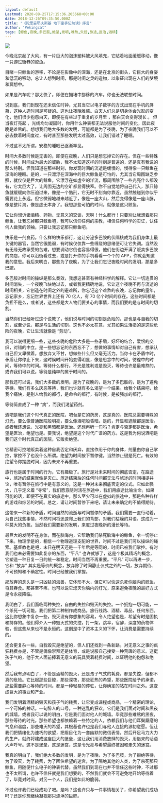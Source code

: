 ```yaml
---
layout: default
Lastmod: 2020-08-25T17:15:36.205568+00:00
date: 2018-12-26T09:35:50.000Z
title: "《陀思妥耶夫斯基 地下室手记句读》序言"
author: "Pekingcat"
tags: [鲸鱼,夜晚,多巴胺,绝望,发明,难熬,失控,旅途,医治,酒精]
---
```


![](https://images.weserv.nl/?url=https%3A//img9.doubanio.com/view/note/l/public/p56826046.webp)

今晚北京起了大风，有一片巨大的泡沫塑料被大风填充，它贴着地面缓缓移动，像一只游过街巷的鲸鱼。

目睹一只鲸鱼的游移，不论是在影像中的深海，还是在北京的街头，它巨大的身姿和低沉的移动，总让人想到时间，那是时间之灵的造物，以象征出现在人们的梦境和冥想中。

如果是汽车呢？那太快了，即便在拥堵中挪移的汽车，你也无法联想时间。

说到底，我们到现在还未信任时钟，尤其当它以电子数字的方式出现在手机的屏幕，这种人造时间是可疑的。这也让夜晚难熬。白天人们总是切身体会光影的变化，他们很少抱怨白天，即便在有些过于重复的岁月里 ，那白天会变得漫长 。 但当夜灯亮起 ，光线均匀凝固时，你用什么钟表都无法说服他时间的变化，因此夜晚是难熬的。想想我们绝大多数的发明，可能都是为了夜晚，为了夜晚我们可以不必去数着时间度过，有时甚至那些发明太过高效，让我们错过了睡眠。

不过这不太所谓，安稳的睡眠已逐渐罕见。

时间大多数时候是无害的，即便在夜晚，人们只是想忘掉它的存在。但在一些特殊的时候，时间成为最大的威胁，我不太知道这样的时刻是普遍的，还是真有我说的那么特别。但我知道在那些时刻，你发现时间的流逝是缓慢的，慢得像一只鲸鱼在深海的睡眠。是的，一只漂浮在深海中的巨大鲸鱼是可怕的，尤其当它周围缺乏参照，就仅仅是巨大的鲸鱼，它漂浮在如虚空的洋流，那周围除了一些光亮什么都没有，它太巨大了，让周围无边的空旷都显得狭窄。你不自觉地将自己代入，那只鲸鱼就缓缓向你压迫过来，像是一个酷刑，它无时不刻向你靠近，虽然触碰到你似乎需要花上永远。但它微弱地越来越近了，像是一座大山，然后变得像是一座山脉，像是整片海，像是虚无本身了。我想那些可怕的时间，就像是这只鲸鱼。

它让你想诉诸酒精、药物、无意义的交谈，天啊！什么都行！只要别让我想着那只鲸鱼，让我忘掉那只鲸鱼吧，我可以信仰任何的宗教，相信任何科学的实证，认任何人做我的领袖，只要让我忘记那只鲸鱼吧。

快乐是一剂良药，什么样的快乐都行，这让分泌多巴胺的伏隔核成为我们身体上最关键的器官，当然它很脆弱，有时候仅仅靠一些缠绕的思绪便可让它失调。当然没有无缘无故承受的苦难，想要调动它倒也容易得很，他们在街边开满了贩卖多巴胺的商店，你可以沿街看过去，或是打开你的手机看看一个个的 APP，你就会知道我的意思。我后来明白，那些为了夜晚，为了让我们忘记夜晚时间的发明，那是多巴胺。

多巴胺对时间的操纵是那么奏效，我想这甚至有神经科学的解释。它让一切连贯的时间消失，一个夜晚飞快地过去，或者我更精确地说，它让这个夜晚不再与流逝的时间相关，它创造在时间之外的避难所，你忘记这个难熬的夜晚，忘记你的童年，忘记家乡，忘记世界世界上还有 70 亿人，有 70 亿个时间的存在。这些时间都是负担不是么，或者说，这些都是大人物们要关心的事情，而我们要的是与时间的切割。

当然你们已经听过这个说教了，他们说与时间的切割是危险的，那也是与自我的切割，或至少说，那是与生活的切割。这也不必太在意，尤其如果生活指的是这些危险的夜晚，它让生活就像是 “劳动”。

我可以说得更细一些，这些夜晚的危险大多是一些矛盾，好坏的结合，爱恨的交织，对错的中立。是一些想忘记的东西忘不了，想做的事情却对自己有害，想承认自己但又卑微着，想放弃又不甘，想做些什么但又毫无活力。当你卡在矛盾中时，矛盾让你停止下来，这时候时间开始变得明显，像是思念中的时间，彷徨中的时间，等待中的时间。等待什么都行，不光是胜利或是毁灭，等待也许是最难熬的，或许我们可以说，等待是纯粹的属于时间的。

那我还可以说，我们大多数的发明，是为了夜晚的，是为了多巴胺的，是为了避免等待。我们有多么厌恶等待，我们也许就有多么渴望一个结果。给我个结果吧，给我个痛快，是别人给我的都行，是命令的都行，有时候，是被强加的都行。

等待简直成了一种 “病”，而我们渴望药剂。

酒吧是我们这个时代真正的医院，吧台是它的药房，这是真的。医院总需要特殊的灯光，要么像普通医院般明亮，要么像酒吧般昏暗。是的，开显和遮蔽都是医治。或者我还想说，光亮和黑暗都是医治。还想再听一句吗？肯定与否定都是医治，希望是医治，绝望也是。要我说，绝望是这个时代广谱的药方。这是我为何说酒吧是我们这个时代真正的医院，它贩卖绝望。

它精密可控地贩卖着这种自我否定和厌弃，直接作用于你的身体，剂量由你自己掌控，掌控不了也没什么所谓。绝望为时间按下暂停键，当然停止键是死亡。有效的绝望令你摆脱时间，因为未来不再重要。

旅行也是属于时间的行为，它有趣极了。旅行是对未来时间的彻底否定，在路途中，旅途的结束就像是灭亡。旅途结束后的任何时间都无法与旅途的时间相提并论，唯有暂停在旅行中是有意义的，这是一种对未来彻底否定的仪式。它如此强大，几乎定义着 “寻常”，我们愿意随时活在旅途中，我们用旅途比喻生命。如果可能的话，即便不在真实的旅途中，那么至少可以在虚拟的旅途中，那是各种各样的游戏和综艺的时间。总之，请让时间暂停下来吧，请让未来确定的不值得期待。

这带来一种新的矛盾，时间自然的流逝与时间暂停的矛盾。我们需要一直行动着，为自己找些事情，不然时间将迅速爬上我们的背部，对我们枯燥的耳语。这成为一种莫大的负担。当然我们需要新的发明，来度过夜晚新的漫长等待。

最巨大的发明不在身体，而在脑海内，它帮助我们杀死脑海中的鲸鱼，令一切停止下来。物理学是的，相信一个物理道理支配的世界，时间不过是我们可以操纵的绳索。基督教也是吧，末日在明天还是一千年后是等同的，时间已被我们掌控。有时我们也未必需要如此复杂的东西，“平凡” 也许就够了，这是个极其精巧的概念，它塑造一种日复一日的统一和稳定，时间当然不再重要。“平凡” 可以再进一步，它和 “放弃” 其实是等价的概念，放弃除了时间静止仪式之外的一切，放弃期待、不可预知和不确定性。时间已经被我们掌握。

那放弃的念头是一只凶猛的海兽，它体形不大，但它可以快速杀死你脑内的鲸鱼，将其吞食。那甚至不疼。也可以说它熄灭你脑内的灯光，原来避免夜晚的最好方式是令永夜降临。

我明白了，我们面临两种失控，自由的失控和毁灭的失控。一个拥抱一切可能，一个杀死一切可能。我们把第二种制作成商品，旅行线路、酒精、毒品，任何东西。这比你想象中复杂一些，毁灭没有你想象的容易，令人绝望也是，希望有时是固执和持存的。他们得介入一种毁灭式的失控，打一架，跳伞，宿醉，深度的药物体验，但这些从来也不是永恒的。这倒是中了资本主义的下怀，让消费是需要持续的。

还会更复杂一些，自我毁灭是绝望的，但人们还找到一条新路。对无意义之事的疯狂耗费亦是，不管是偶像崇拜还是体育，或是说服自己接受一种荒唐的意义。这挺孩子气的，他于大人面前捧着无意义的玩具哭着耗费时间，以证明他的抱怨和绝望。

然后我有点明白了，不管是酒精的毁灭，还是孩子气式的耗费，都是失控，但都不真的危险。它比起那些巨鲸，那些深夜，那些狂热的希望，那些医院给予的承诺，那些需要静心等待的时间，都是一种轻易的停驻，让你确定的站在时间之外。这变成巨大的事业和产业。

我们发明着酒精的毁灭和孩子气的耗费，让它变成课程或商品，一个精密的理论，一个可怖的神话，一句醉人的口号，一种迷乱的狂欢。它们是我们面对时间和黑夜的城墙，或者我可以说的明白，它是我们面对他人的城墙。毕竟那些难熬的黑夜，那些等待的时光，那些希望也都依赖着一些特定的人，依赖我们与他们耳鬓厮磨的气息和温度，那些难灭的希望，其根基也许也是我们与他人连接的源初意愿。但让我们把情绪化为速朽的欲望，把眉目化为一套幽默的微信表情，然后开足马力大力的生产，就终将建成这座巨大的堡垒，这让我们用消费放肆的毁灭，用借来的话语大声呼号。这不是堡垒，这是迷宫，这是令光亮与希望最终被困和走失的迷宫。

我真的明白了，我们绝大多数的发明，是为了夜晚，为了多巴胺，为了拒绝等待，为了毁灭，为了耗费，为了困住希望的迷宫，为了隔绝其他的人类，为了杀死那只鲸鱼，用随便什么电子的钟表代替。虽然我们到现在也并不信任这些时钟，不过那也不太所谓，也许不信任就是我们想要的，不然我们就会不可避免地开始等待着了，毕竟对时间，对另一个人，我们是如此的脆弱。

不过也许我们已经成功了吧。是吗？这也许只与一件事情相关了，你希望我们成功吗？还是你想继续凝视那只漂浮的巨鲸。

